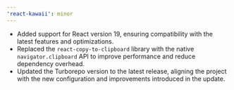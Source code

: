 ```yaml
---
'react-kawaii': minor
---
```


- Added support for React version 19, ensuring compatibility with the latest features and optimizations.
- Replaced the `react-copy-to-clipboard` library with the native `navigator.clipboard` API to improve performance and reduce dependency overhead.
- Updated the Turborepo version to the latest release, aligning the project with the new configuration and improvements introduced in the update.
